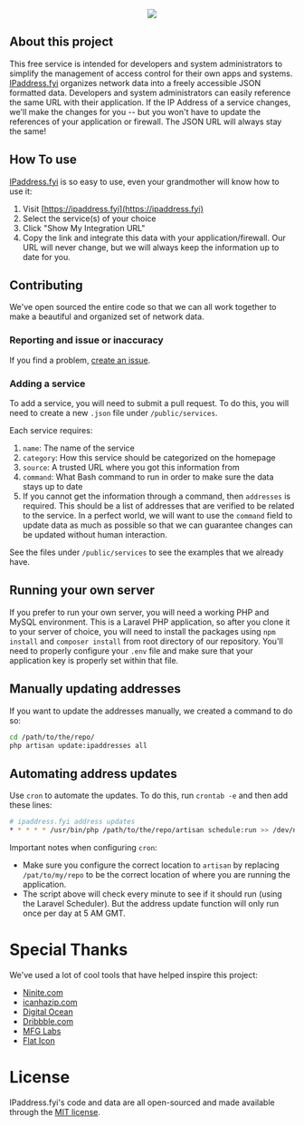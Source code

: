 <p align="center"><a href="https://ipaddress.fyi"><img src="https://ipaddress.fyi/img/ipaddress-logo.svg"></a></p>

## About this project

This free service is intended for developers and system administrators to simplify the  management of access control for their own apps and systems. [IPaddress.fyi](https://ipaddress.fyi) organizes network data into a freely accessible JSON formatted data. Developers and system administrators can easily reference the same URL with their application. If the IP Address of a service changes, we'll make the changes for you -- but you won't have to update the references of your application or firewall. The JSON URL will always stay the same!

## How To use
[IPaddress.fyi](https://ipaddress.fyi) is so easy to use, even your grandmother will know how to use it:

1. Visit [https://ipaddress.fyi](https://ipaddress.fyi)
2. Select the service(s) of your choice
3. Click "Show My Integration URL"
4. Copy the link and integrate this data with your application/firewall. Our URL will never change, but we will always keep the information up to date for you.

## Contributing

We've open sourced the entire code so that we can all work together to make a beautiful and organized set of network data.

### Reporting and issue or inaccuracy
If you find a problem, [create an issue](https://github.com/521dimensions/ipaddress-fyi/issues/new).

### Adding a service
To add a service, you will need to submit a pull request. To do this, you will need to create a new `.json` file under `/public/services`.

Each service requires:

1. `name`: The name of the service
2. `category`: How this service should be categorized on the homepage
3. `source`: A trusted URL where you got this information from
4. `command`: What Bash command to run in order to make sure the data stays up to date
5. If you cannot get the information through a command, then `addresses` is required. This should be a list of addresses that are verified to be related to the service. In a perfect world, we will want to use the `command` field to update data as much as possible so that we can guarantee changes can be updated without human interaction.

See the files under `/public/services` to see the examples that we already have.

## Running your own server
If you prefer to run your own server, you will need a working PHP and MySQL environment. This is a Laravel PHP application, so after you clone it to your server of choice, you will need to install the packages using `npm install` and `composer install` from root directory of our repository. You'll need to properly configure your `.env` file and make sure that your application key is properly set within that file.

## Manually updating addresses
If you want to update the addresses manually, we created a command to do so:
```sh
cd /path/to/the/repo/
php artisan update:ipaddresses all
```

## Automating address updates
Use `cron` to automate the updates. To do this, run `crontab -e` and then add these lines:

```sh
# ipaddress.fyi address updates
* * * * * /usr/bin/php /path/to/the/repo/artisan schedule:run >> /dev/null 2>&1
```
Important notes when configuring `cron`:
- Make sure you configure the correct location to `artisan` by replacing `/pat/to/my/repo` to be the correct location of where you are running the application.
- The script above will check every minute to see if it should run (using the Laravel Scheduler). But the address update function will only run once per day at 5 AM GMT.

# Special Thanks
We've used a lot of cool tools that have helped inspire this project:

- [Ninite.com](https://ninite.com)
- [icanhazip.com](https://icanhazip.com/)
- [Digital Ocean](https://digitalocean.com)
- [Dribbble.com](https://dribbble.com)
- [MFG Labs](https://mfglabs.github.io/mfglabs-iconset/)
- [Flat Icon](http://www.flaticon.com/)

# License

IPaddress.fyi's code and data are all open-sourced and made available through the [MIT license](https://raw.githubusercontent.com/521dimensions/ipaddress-fyi/master/LICENSE).
